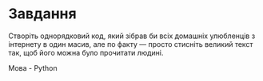 # Завдання 
Створіть однорядковий код, який зібрав би всіх домашніх улюбленців з інтернету в один масив, але по факту — просто стисніть великий текст так, щоб його можна було прочитати людині.

Мова - Python